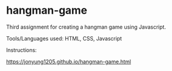 # hangman-game

Third assignment for creating a hangman game using Javascript.

Tools/Languages used: HTML, CSS, Javascript

Instructions:

https://jonyung1205.github.io/hangman-game.html
